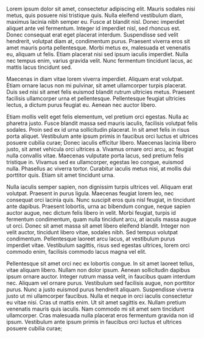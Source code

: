 Lorem ipsum dolor sit amet, consectetur adipiscing elit. Mauris sodales nisi metus, quis posuere nisi tristique quis. Nulla eleifend vestibulum diam, maximus lacinia nibh semper eu. Fusce at blandit nisl. Donec imperdiet aliquet ante vel fermentum. Integer id imperdiet nisl, sed rhoncus est. Donec consequat erat eget placerat interdum. Suspendisse sed velit hendrerit, volutpat diam at, condimentum purus. Praesent viverra eros sit amet mauris porta pellentesque. Morbi metus ex, malesuada et venenatis eu, aliquam ut felis. Etiam placerat nisi sed ipsum iaculis imperdiet. Nulla nec tempus enim, varius gravida velit. Nunc fermentum tincidunt lacus, ac mattis lacus tincidunt sed.

Maecenas in diam vitae lorem viverra imperdiet. Aliquam erat volutpat. Etiam ornare lacus non mi pulvinar, sit amet ullamcorper turpis placerat. Duis sed nisi sit amet felis euismod blandit rutrum ultricies metus. Praesent facilisis ullamcorper urna et pellentesque. Pellentesque feugiat ultricies lectus, a dictum purus feugiat eu. Aenean nec auctor libero.

Etiam mollis velit eget felis elementum, vel pretium orci egestas. Nulla ac pharetra justo. Fusce blandit massa sed mauris iaculis, facilisis volutpat felis sodales. Proin sed ex id urna sollicitudin placerat. In sit amet felis in risus porta aliquet. Vestibulum ante ipsum primis in faucibus orci luctus et ultrices posuere cubilia curae; Donec iaculis efficitur libero. Maecenas lacinia libero justo, sit amet vehicula orci ultrices a. Vivamus ornare orci arcu, ac feugiat nulla convallis vitae. Maecenas vulputate porta lacus, sed pretium felis tristique in. Vivamus sed ex ullamcorper, egestas leo congue, euismod nulla. Phasellus ac viverra tortor. Curabitur iaculis metus nisi, at mollis dui porttitor quis. Etiam sit amet tincidunt urna.

Nulla iaculis semper sapien, non dignissim turpis ultrices vel. Aliquam erat volutpat. Praesent in purus ligula. Maecenas feugiat lorem leo, nec consequat orci lacinia quis. Nunc suscipit eros quis nisl feugiat, in tincidunt ante dapibus. Praesent lobortis, urna ac bibendum congue, neque sapien auctor augue, nec dictum felis libero in velit. Morbi feugiat, turpis id fermentum condimentum, quam nulla tincidunt arcu, at iaculis massa augue ut orci. Donec sit amet massa sit amet libero eleifend blandit. Integer non velit auctor, tincidunt libero vitae, sodales nibh. Sed tempus volutpat condimentum. Pellentesque laoreet arcu lacus, at vestibulum purus imperdiet vitae. Vestibulum sagittis, risus sed egestas ultrices, lorem orci commodo enim, facilisis commodo lacus magna vel elit.

Pellentesque sit amet orci nec ex lobortis congue. In sit amet laoreet tellus, vitae aliquam libero. Nullam non dolor ipsum. Aenean sollicitudin dapibus ipsum ornare auctor. Integer rutrum massa velit, in faucibus quam interdum nec. Aliquam vel ornare purus. Vestibulum sed facilisis augue, non porttitor purus. Nunc a justo euismod purus hendrerit aliquam. Suspendisse viverra justo ut mi ullamcorper faucibus. Nulla et neque in orci iaculis consectetur eu vitae nisi. Cras ut mattis enim. Ut sit amet sagittis ex. Nullam pretium venenatis mauris quis iaculis. Nam commodo mi sit amet sem tincidunt ullamcorper. Cras malesuada nulla placerat eros fermentum gravida non id ipsum. Vestibulum ante ipsum primis in faucibus orci luctus et ultrices posuere cubilia curae;